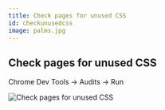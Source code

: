 ```yaml
---
title: Check pages for unused CSS
id: checkunusedcss
image: palms.jpg
---
```


## Check pages for unused CSS

Chrome Dev Tools -> Audits -> Run



<div class="img_max">
    <img src="{{site.baseurl}}images/front-end-performance/devtools_audits.png" alt="Check pages for unused CSS">
</div>